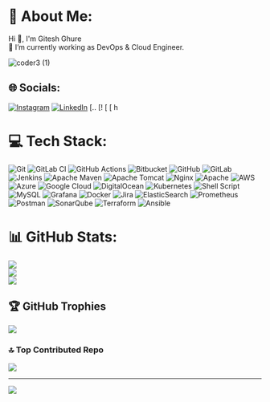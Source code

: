 
# 💫 About Me:
Hi 👋, I'm Gitesh Ghure <br>👀 I’m currently working as DevOps & Cloud Engineer.

![coder3 (1)](https://github.com/user-attachments/assets/26b4ca3b-6bc6-418c-a50d-755f26d3d36c)


## 🌐 Socials:
[![Instagram](https://img.shields.io/badge/Instagram-%23E4405F.svg?logo=Instagram&logoColor=white)](https://instagram.com/giteshghure10) [![LinkedIn](https://img.shields.io/badge/LinkedIn-%230077B5.svg?logo=linkedin&logoColor=white)](https://linkedin.com/in/https://www.linkedin.com/in/gitesh-ghure-84aa22265/) [.. [! [ [ h

# 💻 Tech Stack:
![Git](https://img.shields.io/badge/git-%23F05033.svg?style=flat-square&logo=git&logoColor=white) ![GitLab CI](https://img.shields.io/badge/gitlab%20CI-%23181717.svg?style=flat-square&logo=gitlab&logoColor=white) ![GitHub Actions](https://img.shields.io/badge/github%20actions-%232671E5.svg?style=flat-square&logo=githubactions&logoColor=white) ![Bitbucket](https://img.shields.io/badge/bitbucket-%230047B3.svg?style=flat-square&logo=bitbucket&logoColor=white) ![GitHub](https://img.shields.io/badge/github-%23121011.svg?style=flat-square&logo=github&logoColor=white) ![GitLab](https://img.shields.io/badge/gitlab-%23181717.svg?style=flat-square&logo=gitlab&logoColor=white) ![Jenkins](https://img.shields.io/badge/jenkins-%232C5263.svg?style=flat-square&logo=jenkins&logoColor=white) ![Apache Maven](https://img.shields.io/badge/Apache%20Maven-C71A36?style=flat-square&logo=Apache%20Maven&logoColor=white) ![Apache Tomcat](https://img.shields.io/badge/apache%20tomcat-%23F8DC75.svg?style=flat-square&logo=apache-tomcat&logoColor=black) ![Nginx](https://img.shields.io/badge/nginx-%23009639.svg?style=flat-square&logo=nginx&logoColor=white) ![Apache](https://img.shields.io/badge/apache-%23D42029.svg?style=flat-square&logo=apache&logoColor=white) ![AWS](https://img.shields.io/badge/AWS-%23FF9900.svg?style=flat-square&logo=amazon-aws&logoColor=white) ![Azure](https://img.shields.io/badge/azure-%230072C6.svg?style=flat-square&logo=microsoftazure&logoColor=white) ![Google Cloud](https://img.shields.io/badge/GoogleCloud-%234285F4.svg?style=flat-square&logo=google-cloud&logoColor=white) ![DigitalOcean](https://img.shields.io/badge/DigitalOcean-%230167ff.svg?style=flat-square&logo=digitalOcean&logoColor=white) ![Kubernetes](https://img.shields.io/badge/kubernetes-%23326ce5.svg?style=flat-square&logo=kubernetes&logoColor=white) ![Shell Script](https://img.shields.io/badge/shell_script-%23121011.svg?style=flat-square&logo=gnu-bash&logoColor=white) ![MySQL](https://img.shields.io/badge/mysql-4479A1.svg?style=flat-square&logo=mysql&logoColor=white) ![Grafana](https://img.shields.io/badge/grafana-%23F46800.svg?style=flat-square&logo=grafana&logoColor=white) ![Docker](https://img.shields.io/badge/docker-%230db7ed.svg?style=flat-square&logo=docker&logoColor=white) ![Jira](https://img.shields.io/badge/jira-%230A0FFF.svg?style=flat-square&logo=jira&logoColor=white) ![ElasticSearch](https://img.shields.io/badge/-ElasticSearch-005571?style=flat-square&logo=elasticsearch) ![Prometheus](https://img.shields.io/badge/Prometheus-E6522C?style=flat-square&logo=Prometheus&logoColor=white) ![Postman](https://img.shields.io/badge/Postman-FF6C37?style=flat-square&logo=postman&logoColor=white) ![SonarQube](https://img.shields.io/badge/SonarQube-black?style=flat-square&logo=sonarqube&logoColor=4E9BCD) ![Terraform](https://img.shields.io/badge/terraform-%235835CC.svg?style=flat-square&logo=terraform&logoColor=white) ![Ansible](https://img.shields.io/badge/ansible-%231A1918.svg?style=flat-square&logo=ansible&logoColor=white)
# 📊 GitHub Stats:
![](https://github-readme-stats.vercel.app/api?username=Googleoy&theme=ambient_gradient&hide_border=false&include_all_commits=true&count_private=true)<br/>
![](https://github-readme-streak-stats.herokuapp.com/?user=Googleoy&theme=ambient_gradient&hide_border=false)<br/>
![](https://github-readme-stats.vercel.app/api/top-langs/?username=Googleoy&theme=ambient_gradient&hide_border=false&include_all_commits=true&count_private=true&layout=compact)

## 🏆 GitHub Trophies
![](https://github-profile-trophy.vercel.app/?username=Googleoy&theme=radical&no-frame=false&no-bg=false&margin-w=4)

### 🔝 Top Contributed Repo
![](https://github-contributor-stats.vercel.app/api?username=Googleoy&limit=5&theme=dark&combine_all_yearly_contributions=true)

---
[![](https://visitcount.itsvg.in/api?id=Googleoy&icon=4&color=0)](https://visitcount.itsvg.in)

<!-- Proudly created with GPRM ( https://gprm.itsvg.in ) -->

